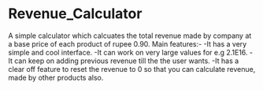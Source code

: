# Revenue_Calculator
A simple calculator which calcuates the total revenue made by company at a base price of each product of rupee 0.90.
Main features:- 
-It has a very simple and cool interface.
-It can work on very large values for e.g 2.1E16.
-It can keep on adding previous revenue till the the user wants.
-It has a clear off feature to reset the revenue to 0 so that you can calculate revenue, made by other products also.

